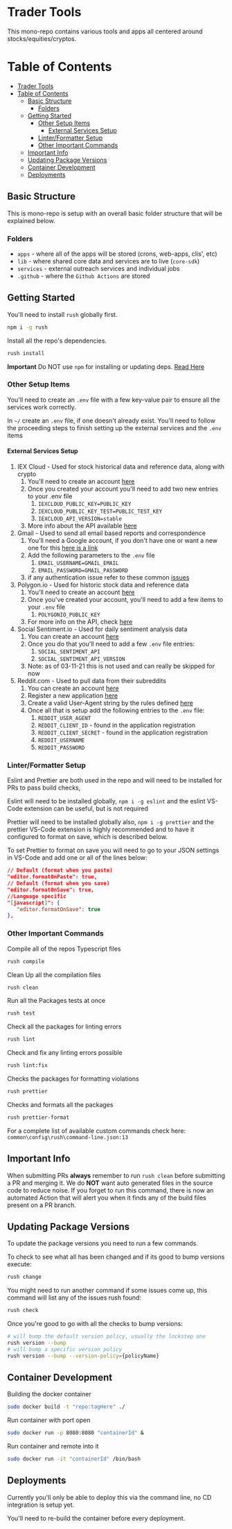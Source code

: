 # Trader Tools

This mono-repo contains various tools and apps all centered around stocks/equities/cryptos.

# Table of Contents
- [Trader Tools](#trader-tools)
- [Table of Contents](#table-of-contents)
  - [Basic Structure](#basic-structure)
    - [Folders](#folders)
  - [Getting Started](#getting-started)
    - [Other Setup Items](#other-setup-items)
      - [External Services Setup](#external-services-setup)
    - [Linter/Formatter Setup](#linterformatter-setup)
    - [Other Important Commands](#other-important-commands)
  - [Important Info](#important-info)
  - [Updating Package Versions](#updating-package-versions)
  - [Container Development](#container-development)
  - [Deployments](#deployments)

## Basic Structure

This is mono-repo is setup with an overall basic folder structure that will be explained below.
### Folders

* `apps` - where all of the apps will be stored (crons, web-apps, clis', etc)
* `lib` - where shared core data and services are to live (`core-sdk`)
* `services` - external outreach services and individual jobs
* `.github` - where the `Github Actions` are stored

## Getting Started

You'll need to install `rush` globally first.

```bash
npm i -g rush
```

Install all the repo's dependencies.

```bash
rush install
```

**Important** Do NOT use `npm` for installing or updating deps. [Read Here](https://rushjs.io/pages/developer/new_developer/)

### Other Setup Items

You'll need to create an `.env` file with a few key-value pair to ensure all the services work correctly.

In `~/` create an `.env` file, if one doesn't already exist. You'll need to follow the proceeding steps to finish setting up the external services and the `.env` items

#### External Services Setup

1. IEX Cloud - Used for stock historical data and reference data, along with crypto
   1. You'll need to create an account [here](https://iexcloud.io/cloud-login?r=https%3A%2F%2Fiexcloud.io%2Fconsole%2F#/register)
   2. Once you created your account you'll need to add two new entries to your .env file
      1. `IEXCLOUD_PUBLIC_KEY=PUBLIC_KEY`
      2. `IEXCLOUD_PUBLIC_KEY_TEST=PUBLIC_TEST_KEY`
      3. `IEXCLOUD_API_VERSION=stable`
   3. More info about the API available [here](https://intercom.help/iexcloud/en/articles/2851957-how-to-use-the-iex-cloud-api)
2. Gmail - Used to send all email based reports and correspondence
   1. You'll need a Google account, if you don't have one or want a new one for this [here is a link](https://accounts.google.com/signup/v2/webcreateaccount?service=mail&continue=https%3A%2F%2Fmail.google.com%2Fmail&hl=en&dsh=S-1711203018%3A1615436234382827&gmb=exp&biz=false&flowName=GlifWebSignIn&flowEntry=SignUp)
   2. Add the following parameters to the `.env` file
      1. `EMAIL_USERNAME=GMAIL_EMAIL`
      2. `EMAIL_PASSWORD=GMAIL_PASSWORD`
   3. if any authentication issue refer to these common [issues](https://github.com/alykoshin/gmail-send#preparation-step---configure-your-gmail-account)
3. Polygon.io - Used for historic stock data and reference data
   1. You'll need to create an account [here](https://polygon.io/dashboard/signup)
   2. Once you've created your account, you'll need to add a few items to your `.env` file
      1. `POLYGONIO_PUBLIC_KEY`
   3. For more info on the API, check [here](https://polygon.io/docs)
4. Social Sentiment.io - Used for daily sentiment analysis data
   1. You can create an account [here](https://socialsentiment.io/register/)
   2. Once you do that you'll need to add a few `.env` file entries:
      1. `SOCIAL_SENTIMENT_API`
      2. `SOCIAL_SENTIMENT_API_VERSION`
   3. Note: as of 03-11-21 this is not used and can really be skipped for now
5. Reddit.com - Used to pull data from their subreddits
   1. You can create an account [here](https://www.reddit.com/register/)
   2. Register a new application [here](https://www.reddit.com/prefs/apps)
   3. Create a valid User-Agent string by the rules defined [here](https://github.com/reddit-archive/reddit/wiki/API)
   4. Once all that is setup add the following entries to the `.env` file:
      1. `REDDIT_USER_AGENT`
      2. `REDDIT_CLIENT_ID` - found in the application registration
      3. `REDDIT_CLIENT_SECRET` - found in the application registration
      4. `REDDIT_USERNAME`
      5. `REDDIT_PASSWORD`


### Linter/Formatter Setup

Eslint and Prettier are both used in the repo and will need to be installed for PRs to pass build checks,

Eslint will need to be installed globally, `npm i -g eslint` and the eslint VS-Code extension can be useful, but is not required

Prettier will need to be installed globally also, `npm i -g prettier` and the prettier VS-Code extension is highly recommended and to have it configured to format on save, which is described below.

To set Prettier to format on save you will need to go to your JSON settings in VS-Code and add one or all of the lines below:

```JSON
// Default (format when you paste)
"editor.formatOnPaste": true,
// Default (format when you save)
"editor.formatOnSave": true,
//Language specific
"[javascript]": {
   "editor.formatOnSave": true
},
```

### Other Important Commands

Compile all of the repos Typescript files

```bash
rush compile
```

Clean Up all the compilation files

```bash
rush clean
```

Run all the Packages tests at once

```bash
rush test
```

Check all the packages for linting errors

```bash
rush lint
```

Check and fix any linting errors possible

```bash
rush lint:fix
```

Checks the packages for formatting violations

```bash
rush prettier
```

Checks and formats all the packages

```bash
rush prettier-format
```

For a complete list of available custom commands check here: `common\config\rush\command-line.json:13`

## Important Info

When submitting PRs **always** remember to run `rush clean` before submitting a PR and merging it. We do **NOT** want auto generated files in the source code to reduce noise. If you forget to run this command, there is now an automated Action that will alert you when it finds any of the build files present on a PR branch.

## Updating Package Versions

To update the package versions you need to run a few commands.

To check to see what all has been changed and if its good to bump versions execute:

```bash
rush change
```

You might need to run another command if some issues come up, this command will list any of the issues rush found:

```bash
rush check
```

Once you're good to go with all the checks to bump versions:

```bash
# will bump the default version policy, usually the lockstep one
rush version --bump
# will bump a specific version policy
rush version --bump --version-policy={policyName}
```

## Container Development

Building the docker container

```bash
sudo docker build -t "repo:tagHere" ./
```

Run container with port open

```bash
sudo docker run -p 8080:8080 "containerId" &
```

Run container and remote into it

```bash
sudo docker run -it "containerId" /bin/bash
```

## Deployments

Currently you'll only be able to deploy this via the command line, no CD integration is setup yet.

You'll need to re-build the container before every deployment.

